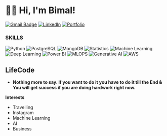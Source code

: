 #  👋🏽 Hi, I'm Bimal! 

<!-- [![E-Mail](https://img.shields.io/badge/email-reveal-2a8?style=for-the-badge&logo=gmail&logoColor=white)](https://mailhide.io/e/3JzSZnHC)-->
<!-- [![Website](https://img.shields.io/website?down_color=lightgrey&down_message=offline&style=for-the-badge&up_color=green&up_message=online&url=https%3A%2F%2Fabdullaharif.tech%2F)](https://abdullaharif.tech/)  -->
[![Gmail Badge](https://img.shields.io/badge/bimalpatrabp9-c14438?style=for-the-badge&logo=Gmail&logoColor=white&link=mailto:bimalpatrabp9@gmail.com)](mailto:bimalbp9@gmail.com)
[![LinkedIn](https://img.shields.io/badge/bimalts789-0077B5?style=for-the-badge&logo=linkedin&logoColor=white)](https://www.linkedin.com/in/bimalts789/)
[![Portfolio](https://img.shields.io/badge/Portfolio-0077B5?style=for-the-badge&logoColor=white)](https://bimal-bp.github.io/Portfolio/)

### SKILLS 

![Python](https://img.shields.io/badge/Python-3776AB?style=for-the-badge&logo=python&logoColor=white)
![PostgreSQL](https://img.shields.io/badge/PostgreSQL-316192?style=for-the-badge&logo=postgresql&logoColor=white)
![MongoDB](https://img.shields.io/badge/MongoDB-4EA94B?style=for-the-badge&logo=mongodb&logoColor=white)
![Statistics](https://img.shields.io/badge/Statistics-F05032?style=for-the-badge&logoColor=white)
![Machine Learning](https://img.shields.io/badge/Machine_learning-9cf?style=for-the-badge&logo=ai&logoColor=white)
![Deep Learning](https://img.shields.io/badge/Deep_learning-005571?style=for-the-badge&logoColor=white)
![Power BI](https://img.shields.io/badge/Power_BI-007ACC?style=for-the-badge&logo=ai&logoColor=white)
![MLOPS](https://img.shields.io/badge/MLOPS-239120?style=for-the-badge&logo=Mlops&logoColor=white)
![Generative AI](https://img.shields.io/badge/Generative_AI-F05032?style=for-the-badge&logo=GenAI&logoColor=white)
![AWS](https://img.shields.io/badge/Amazon_AWS-232F3E?style=for-the-badge&logo=amazon-aws&logoColor=white)

## LifeCode

- **Nothing more to say. if you want to do it you have to do it till the End & You will get success if you are doing hardwork right now.**

**Interests**
- Travelling
- Instagram
- Machine Learning
- AI
- Business 
